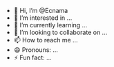 - 👋 Hi, I’m @Ecnama
- 👀 I’m interested in ...
- 🌱 I’m currently learning ...
- 💞️ I’m looking to collaborate on ...
- 📫 How to reach me ...
- 😄 Pronouns: ...
- ⚡ Fun fact: ...

<!---
Ecnama/Ecnama is a ✨ special ✨ repository because its `README.md` (this file) appears on your GitHub profile.
You can click the Preview link to take a look at your changes.
--->
